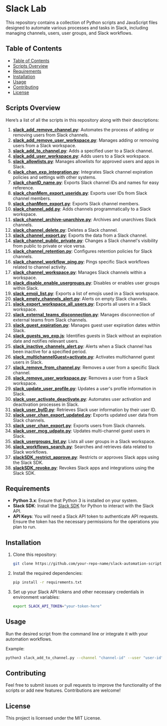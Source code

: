 # Slack Lab

This repository contains a collection of Python scripts and JavaScript files designed to automate various processes and tasks in Slack, including managing channels, users, user groups, and Slack workflows.

## Table of Contents
  - [Table of Contents](#table-of-contents)
  - [Scripts Overview](#scripts-overview)
  - [Requirements](#requirements)
  - [Installation](#installation)
  - [Usage](#usage)
  - [Contributing](#contributing)
  - [License](#license)

## Scripts Overview
Here’s a list of all the scripts in this repository along with their descriptions:

1. **[slack_add_remove_channel.py](slack_add_remove_channel.py)**: Automates the process of adding or removing users from Slack channels.
2. **[slack_add_remove_user_workspace.py](slack_add_remove_user_workspace.py)**: Manages adding or removing users from a Slack workspace.
3. **[slack_add_to_channel.py](slack_add_to_channel.py)**: Adds a specified user to a Slack channel.
4. **[slack_add_user_workspace.py](slack_add_user_workspace.py)**: Adds users to a Slack workspace.
5. **[slack_allowlists.py](slack_allowlists.py)**: Manages allowlists for approved users and apps in Slack.
6. **[slack_chan_exp_integration.py](slack_chan_exp_integration.py)**: Integrates Slack channel expiration policies and settings with other systems.
7. **[slack_chanID_name.py](slack_chanID_name.py)**: Exports Slack channel IDs and names for easy reference.
8. **[slack_chanMem_export_userids.py](slack_chanMem_export_userids.py)**: Exports user IDs from Slack channel members.
9. **[slack_chanMem_export.py](slack_chanMem_export.py)**: Exports Slack channel members.
10. **[slack_channel_add.py](slack_channel_add.py)**: Adds channels programmatically to a Slack workspace.
11. **[slack_channel_archive-unarchive.py](slack_channel_archive-unarchive.py)**: Archives and unarchives Slack channels.
12. **[slack_channel_delete.py](slack_channel_delete.py)**: Deletes a Slack channel.
13. **[slack_channel_export.py](slack_channel_export.py)**: Exports the data from a Slack channel.
14. **[slack_channel_public_private.py](slack_channel_public_private.py)**: Changes a Slack channel's visibility from public to private or vice versa.
15. **[slack_channel_retention.py](slack_channel_retention.py)**: Configures retention policies for Slack channels.
16. **[slack_channel_workflow_ping.py](slack_channel_workflow_ping.py)**: Pings specific Slack workflows related to channel activity.
17. **[slack_channel_workspace.py](slack_channel_workspace.py)**: Manages Slack channels within a workspace.
18. **[slack_disable_enable_usergroups.py](slack_disable_enable_usergroups.py)**: Disables or enables user groups within Slack.
19. **[slack_emoji_list.py](slack_emoji_list.py)**: Exports a list of emojis used in a Slack workspace.
20. **[slack_empty_channels_alert.py](slack_empty_channels_alert.py)**: Alerts on empty Slack channels.
21. **[slack_export_workspace_all_users.py](slack_export_workspace_all_users.py)**: Exports all users in a Slack workspace.
22. **[slack_external_teams_disconnection.py](slack_external_teams_disconnection.py)**: Manages disconnection of external teams from Slack channels.
23. **[slack_guest_expiration.py](slack_guest_expiration.py)**: Manages guest user expiration dates within Slack.
24. **[slack_guests_wo_exp.js](slack_guests_wo_exp.js)**: Identifies guests in Slack without an expiration date and notifies relevant users.
25. **[slack_inactive_channels_alert.py](slack_inactive_channels_alert.py)**: Alerts when a Slack channel has been inactive for a specified period.
26. **[slack_multichannelGuest+activate.py](slack_multichannelGuest+activate.py)**: Activates multichannel guest users in Slack.
27. **[slack_remove_from_channel.py](slack_remove_from_channel.py)**: Removes a user from a specific Slack channel.
28. **[slack_remove_user_workspace.py](slack_remove_user_workspace.py)**: Removes a user from a Slack workspace.
29. **[slack_update_user_profile.py](slack_update_user_profile.py)**: Updates a user's profile information in Slack.
30. **[slack_user_activate_deactivate.py](slack_user_activate_deactivate.py)**: Automates user activation and deactivation processes in Slack.
31. **[slack_user_byID.py](slack_user_byID.py)**: Retrieves Slack user information by their user ID.
32. **[slack_user_chan_export_updated.py](slack_user_chan_export_updated.py)**: Exports updated user data from Slack channels.
33. **[slack_user_chan_export.py](slack_user_chan_export.py)**: Exports users from Slack channels.
34. **[slack_user_mcg_udpate.py](slack_user_mcg_udpate.py)**: Updates multi-channel guest users in Slack.
35. **[slack_usergroups_list.py](slack_usergroups_list.py)**: Lists all user groups in a Slack workspace.
36. **[slack_workflows_search.py](slack_workflows_search.py)**: Searches and retrieves data related to Slack workflows.
37. **[slackSDK_restrict_approve.py](slackSDK_restrict_approve.py)**: Restricts or approves Slack apps using the Slack SDK.
38. **[slackSDK_revoke.py](slackSDK_revoke.py)**: Revokes Slack apps and integrations using the Slack SDK.

## Requirements
- **Python 3.x**: Ensure that Python 3 is installed on your system.
- **Slack SDK**: Install the [Slack SDK](https://slack.dev/python-slack-sdk/) for Python to interact with the Slack API.
- **API Keys**: You will need a Slack API token to authenticate API requests. Ensure the token has the necessary permissions for the operations you plan to run.

## Installation
1. Clone this repository:
   ```bash
   git clone https://github.com/your-repo-name/slack-automation-scripts.git
   ```
2. Install the required dependencies:
   ```bash
   pip install -r requirements.txt
   ```
3. Set up your Slack API tokens and other necessary credentials in environment variables:
   ```bash
   export SLACK_API_TOKEN="your-token-here"
   ```

## Usage
Run the desired script from the command line or integrate it with your automation workflows.

Example:
```bash
python3 slack_add_to_channel.py --channel "channel-id" --user "user-id"
```

## Contributing
Feel free to submit issues or pull requests to improve the functionality of the scripts or add new features. Contributions are welcome!

## License
This project is licensed under the MIT License.
